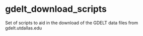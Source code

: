 gdelt_download_scripts
======================

Set of scripts to aid in the download of the GDELT data files from gdelt.utdallas.edu

